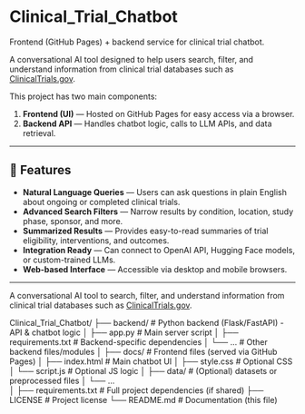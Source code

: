 # Clinical_Trial_Chatbot
Frontend (GitHub Pages) + backend service for clinical trial chatbot.

A conversational AI tool designed to help users search, filter, and understand information from clinical trial databases such as [ClinicalTrials.gov](https://clinicaltrials.gov/).

This project has two main components:
1. **Frontend (UI)** — Hosted on GitHub Pages for easy access via a browser.
2. **Backend API** — Handles chatbot logic, calls to LLM APIs, and data retrieval.

---

## 🚀 Features
- **Natural Language Queries** — Users can ask questions in plain English about ongoing or completed clinical trials.
- **Advanced Search Filters** — Narrow results by condition, location, study phase, sponsor, and more.
- **Summarized Results** — Provides easy-to-read summaries of trial eligibility, interventions, and outcomes.
- **Integration Ready** — Can connect to OpenAI API, Hugging Face models, or custom-trained LLMs.
- **Web-based Interface** — Accessible via desktop and mobile browsers.

---

A conversational AI tool to search, filter, and understand information from clinical trial databases such as [ClinicalTrials.gov](https://clinicaltrials.gov/).

Clinical_Trial_Chatbot/
├── backend/             # Python backend (Flask/FastAPI) - API & chatbot logic
│   ├── app.py            # Main server script
│   ├── requirements.txt  # Backend-specific dependencies
│   └── ...               # Other backend files/modules
│
├── docs/                 # Frontend files (served via GitHub Pages)
│   ├── index.html         # Main chatbot UI
│   ├── style.css          # Optional CSS
│   └── script.js          # Optional JS logic
│
├── data/                 # (Optional) datasets or preprocessed files
│   └── ...                
│
├── requirements.txt      # Full project dependencies (if shared)
├── LICENSE               # Project license
└── README.md             # Documentation (this file)
